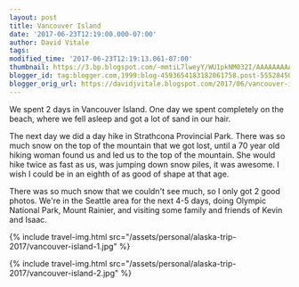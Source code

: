 ```yaml
---
layout: post
title: Vancouver Island
date: '2017-06-23T12:19:00.000-07:00'
author: David Vitale
tags: 
modified_time: '2017-06-23T12:19:13.061-07:00'
thumbnail: https://3.bp.blogspot.com/-mmtiL7lweyY/WU1pkNM032I/AAAAAAAAAw4/cK0b9hjjO4E-Mwq1n_7ck4IPUBCYJLk-wCLcBGAs/s72-c/IMG_5316_800x533.JPG
blogger_id: tag:blogger.com,1999:blog-4593654183182061758.post-5552845098583342813
blogger_orig_url: https://davidjvitale.blogspot.com/2017/06/vancouver-island.html
---
```


We spent 2 days in Vancouver Island. One day we spent completely on the beach, where we fell asleep and got a lot of sand in our hair.

The next day we did a day hike in Strathcona Provincial Park. There was so much snow on the top of the mountain that we got lost, until a 70 year old hiking woman found us and led us to the top of the mountain. She would hike twice as fast as us, was jumping down snow piles, it was awesome. I wish I could be in an eighth of as good of shape at that age.

There was so much snow that we couldn't see much, so I only got 2 good photos.
We're in the Seattle area for the next 4-5 days, doing Olympic National Park, Mount Rainier, and visiting some family and friends of Kevin and Isaac.

{% include travel-img.html src="/assets/personal/alaska-trip-2017/vancouver-island-1.jpg" %}

{% include travel-img.html src="/assets/personal/alaska-trip-2017/vancouver-island-2.jpg" %}


